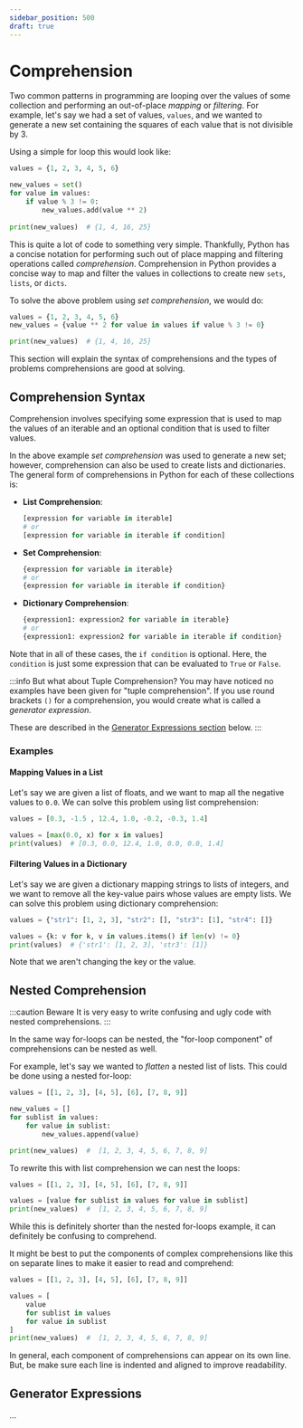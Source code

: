 ```yaml
---
sidebar_position: 500
draft: true
---
```


# Comprehension

Two common patterns in programming are looping over the values of some
collection and performing an out-of-place _mapping_ or _filtering_.
For example, let's say we had a set of values, `values`, and we wanted to
generate a new set containing the squares of each value that is not divisible
by 3.

Using a simple for loop this would look like:

```python
values = {1, 2, 3, 4, 5, 6}

new_values = set()
for value in values:
    if value % 3 != 0:
        new_values.add(value ** 2)
        
print(new_values)  # {1, 4, 16, 25}
```

This is quite a lot of code to something very simple.
Thankfully, Python has a concise notation for performing such out of place
mapping and filtering operations called _comprehension_.
Comprehension in Python provides a concise way to map and filter the values in
collections to create new `sets`, `lists`, or `dicts`.

To solve the above problem using _set comprehension_, we would do:

```python
values = {1, 2, 3, 4, 5, 6}
new_values = {value ** 2 for value in values if value % 3 != 0}

print(new_values)  # {1, 4, 16, 25}
```

This section will explain the syntax of comprehensions and the types of
problems comprehensions are good at solving.

## Comprehension Syntax

Comprehension involves specifying some expression that is used to map the
values of an iterable and an optional condition that is used to filter values.

In the above example _set comprehension_ was used to generate a new set;
however, comprehension can also be used to create lists and dictionaries.
The general form of comprehensions in Python for each of these collections is:

- **List Comprehension**:
  ```python
  [expression for variable in iterable]
  # or
  [expression for variable in iterable if condition]
  ```
- **Set Comprehension**:
  ```python
  {expression for variable in iterable}
  # or
  {expression for variable in iterable if condition}
  ```
- **Dictionary Comprehension**:
  ```python
  {expression1: expression2 for variable in iterable}
  # or
  {expression1: expression2 for variable in iterable if condition}
  ```

Note that in all of these cases, the `if condition` is optional.
Here, the `condition` is just some expression that can be evaluated to
`True` or `False`.

:::info But what about Tuple Comprehension?
You may have noticed no examples have been given for "tuple comprehension".
If you use round brackets `()` for a comprehension, you would create what
is called a _generator expression_.

These are described in the
[Generator Expressions section](#generator-expressions) below.
:::

### Examples

#### Mapping Values in a List

Let's say we are given a list of floats, and we want to map all the negative
values to `0.0`.
We can solve this problem using list comprehension:

```python
values = [0.3, -1.5 , 12.4, 1.0, -0.2, -0.3, 1.4]

values = [max(0.0, x) for x in values]
print(values)  # [0.3, 0.0, 12.4, 1.0, 0.0, 0.0, 1.4]
```

#### Filtering Values in a Dictionary

Let's say we are given a dictionary mapping strings to lists of integers,
and we want to remove all the key-value pairs whose values are empty lists.
We can solve this problem using dictionary comprehension:

```python
values = {"str1": [1, 2, 3], "str2": [], "str3": [1], "str4": []}

values = {k: v for k, v in values.items() if len(v) != 0}
print(values)  # {'str1': [1, 2, 3], 'str3': [1]}
```

Note that we aren't changing the key or the value.

## Nested Comprehension

:::caution Beware
It is very easy to write confusing and ugly code with nested comprehensions.
:::

In the same way for-loops can be nested, the "for-loop component" of
comprehensions can be nested as well.

For example, let's say we wanted to _flatten_ a nested list of lists.
This could be done using a nested for-loop:

```python
values = [[1, 2, 3], [4, 5], [6], [7, 8, 9]]

new_values = []
for sublist in values:
    for value in sublist:
        new_values.append(value)

print(new_values)  #  [1, 2, 3, 4, 5, 6, 7, 8, 9]
```

To rewrite this with list comprehension we can nest the loops:

```python
values = [[1, 2, 3], [4, 5], [6], [7, 8, 9]]

values = [value for sublist in values for value in sublist]
print(new_values)  #  [1, 2, 3, 4, 5, 6, 7, 8, 9]
```

While this is definitely shorter than the nested for-loops example, it can
definitely be confusing to comprehend.

It might be best to put the components of complex comprehensions like this
on separate lines to make it easier to read and comprehend:

```python
values = [[1, 2, 3], [4, 5], [6], [7, 8, 9]]

values = [
    value
    for sublist in values
    for value in sublist
]
print(new_values)  #  [1, 2, 3, 4, 5, 6, 7, 8, 9]
```

In general, each component of comprehensions can appear on its own line.
But, be make sure each line is indented and aligned to improve readability.

## Generator Expressions

...

